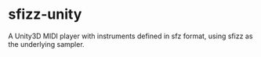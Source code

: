 # sfizz-unity
A Unity3D MIDI player with instruments defined in sfz format, using sfizz as the underlying sampler.
